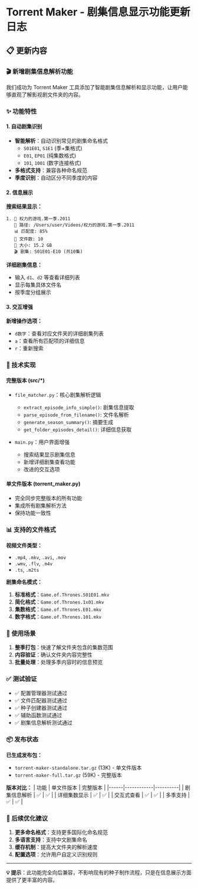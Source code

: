 # Torrent Maker - 剧集信息显示功能更新日志

## 📋 更新内容

### 🎬 新增剧集信息解析功能

我们成功为 Torrent Maker 工具添加了智能剧集信息解析和显示功能，让用户能够直观了解影视剧文件夹的内容。

### ✨ 功能特性

#### 1. 自动剧集识别
- **智能解析**：自动识别常见的剧集命名格式
  - `S01E01`, `S1E1` (季+集格式)
  - `E01`, `EP01` (纯集数格式)
  - `101`, `1001` (数字连接格式)
- **多格式支持**：兼容各种命名规范
- **季度识别**：自动区分不同季度的内容

#### 2. 信息展示
**搜索结果显示：**
```
1. 📂 权力的游戏.第一季.2011
   📍 路径: /Users/user/Videos/权力的游戏.第一季.2011
   📊 匹配度: 85%
   📄 文件数: 10
   💾 大小: 15.2 GB
   🎬 剧集: S01E01-E10 (共10集)
```

**详细剧集信息：**
- 输入 `d1`、`d2` 等查看详细列表
- 显示每集具体文件名
- 按季度分组展示

#### 3. 交互增强
**新增操作选项：**
- `d数字`：查看对应文件夹的详细剧集列表
- `a`：查看所有匹配项的详细信息
- `r`：重新搜索

### 🔧 技术实现

#### 完整版本 (src/*)
- `file_matcher.py`：核心剧集解析逻辑
  - `extract_episode_info_simple()`: 剧集信息提取
  - `parse_episode_from_filename()`: 文件名解析
  - `generate_season_summary()`: 摘要生成
  - `get_folder_episodes_detail()`: 详细信息获取

- `main.py`：用户界面增强
  - 搜索结果显示剧集信息
  - 新增详细剧集查看功能
  - 改进的交互选项

#### 单文件版本 (torrent_maker.py)
- 完全同步完整版本的所有功能
- 集成所有剧集解析方法
- 保持功能一致性

### 📊 支持的文件格式

**视频文件类型：**
- `.mp4`, `.mkv`, `.avi`, `.mov`
- `.wmv`, `.flv`, `.m4v`
- `.ts`, `.m2ts`

**剧集命名模式：**
1. **标准格式**：`Game.of.Thrones.S01E01.mkv`
2. **简化格式**：`Game.of.Thrones.1x01.mkv`
3. **集数格式**：`Game.of.Thrones.E01.mkv`
4. **数字格式**：`Game.of.Thrones.101.mkv`

### 🎯 使用场景

1. **整季打包**：快速了解文件夹包含的集数范围
2. **内容验证**：确认文件夹内容完整性
3. **批量处理**：处理多季内容时的信息预览

### ✅ 测试验证

- ✅ 配置管理器测试通过
- ✅ 文件匹配器测试通过  
- ✅ 种子创建器测试通过
- ✅ 辅助函数测试通过
- ✅ 剧集信息解析测试通过

### 📦 发布状态

**已生成发布包：**
- `torrent-maker-standalone.tar.gz` (13K) - 单文件版本
- `torrent-maker-full.tar.gz` (59K) - 完整版本

**版本对比：**
| 功能 | 单文件版本 | 完整版本 |
|------|------------|----------|
| 剧集信息解析 | ✅ | ✅ |
| 详细集数显示 | ✅ | ✅ |
| 交互式查看 | ✅ | ✅ |
| 多季支持 | ✅ | ✅ |

### 🔮 后续优化建议

1. **更多命名格式**：支持更多国际化命名规范
2. **多语言支持**：支持中文剧集命名
3. **缓存机制**：提高大文件夹的解析速度
4. **配置选项**：允许用户自定义识别规则

---

**💡 提示**：此功能完全向后兼容，不影响现有的种子制作流程，只是在信息展示方面提供了更丰富的内容。
